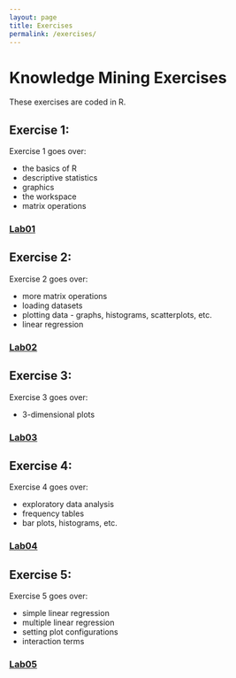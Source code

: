 ```yaml
---
layout: page
title: Exercises
permalink: /exercises/
---
```

# Knowledge Mining Exercises
These exercises are coded in R.

## Exercise 1:
Exercise 1 goes over:
- the basics of R
- descriptive statistics
- graphics
- the workspace
- matrix operations 
### [Lab01](Lab01.html)

## Exercise 2:
Exercise 2 goes over:
- more matrix operations
- loading datasets
- plotting data - graphs, histograms, scatterplots, etc.
- linear regression
### [Lab02](Lab02.html)

## Exercise 3:
Exercise 3 goes over:
- 3-dimensional plots
### [Lab03](Lab03.html)

## Exercise 4:
Exercise 4 goes over:
- exploratory data analysis
- frequency tables
- bar plots, histograms, etc.
### [Lab04](Lab04.html)

## Exercise 5:
Exercise 5 goes over:
- simple linear regression
- multiple linear regression
- setting plot configurations
- interaction terms
### [Lab05](Lab05.html)
